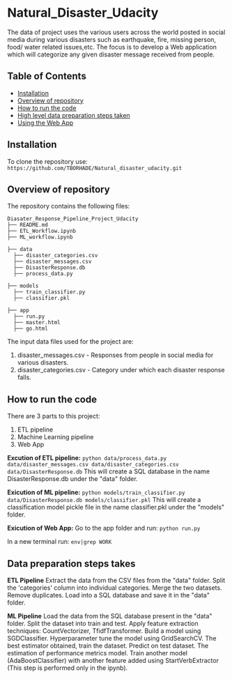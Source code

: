 # Natural_Disaster_Udacity

The data of project uses the various users across the world posted in social media during various disasters such as earthquake, fire, missing person, food/ water related issues,etc. The focus is to develop a Web application which will categorize any given disaster message received from people.

## Table of Contents

- [Installation](#installation)
- [Overview of repository](#overview-of-repository)
- [How to run the code](#how-to-run-the-code)
- [High level data preparation steps taken](#high-level-data-preparation-steps-taken)
- [Using the Web App](#using-the-web-app)

## Installation

To clone the repository use: ```https://github.com/TBORHADE/Natural_disaster_udacity.git```

## Overview of repository

The repository contains the following files:

    Diasater_Response_Pipeline_Project_Udacity
    ├── README.md
    ├── ETL_Workflow.ipynb
    ├── ML_workflow.ipynb
    
    ├── data
      ├── disaster_categories.csv
      ├── disaster_messages.csv
      ├── DisasterResponse.db
      ├── process_data.py
      
    ├── models
      ├── train_classifier.py
      ├── classifier.pkl
      
    ├── app
      ├── run.py
      ├── master.html
      ├── go.html

The input data files used for the project are:

1) disaster_messages.csv - Responses from people in social media for various disasters.
2) disaster_categories.csv - Category under which each disaster response falls.

## How to run the code

There are 3 parts to this project:
1) ETL pipeline
2) Machine Learning pipeline
3) Web App

**Excution of ETL pipeline:**
    ``` python data/process_data.py data/disaster_messages.csv data/disaster_categories.csv data/DisasterResponse.db ```
This will create a SQL database in the name DisasterResponse.db under the "data" folder.

**Exicution of ML pipeline:**
    ``` python models/train_classifier.py data/DisasterResponse.db models/classifier.pkl ```
This will create a classification model pickle file in the name classifier.pkl under the "models" folder.

**Exicution of Web App:**
Go to the app folder and run:
    ``` python run.py ```
    
In a new terminal run:
    ``` env|grep WORK ```
    

    
## Data preparation steps takes
**ETL Pipeline**
 Extract the data from the CSV files from the "data" folder.
 Split the 'categories' column into individual categories.
 Merge the two datasets.
 Remove duplicates.
 Load into a SQL database and save it in the "data" folder.

**ML Pipeline**
  Load the data from the SQL database present in the "data" folder.
  Split the dataset into train and test.
  Apply feature extraction techniques: CountVectorizer, TfidfTransformer.
  Build a model using SGDClassifier.
  Hyperparameter tune the model using GridSearchCV.
  The best estimator obtained, train the dataset.
  Predict on test dataset.
  The estimation of performance metrics model.
  Train another model (AdaBoostClassifier) with another feature added using StartVerbExtractor (This step is performed only in the ipynb).

